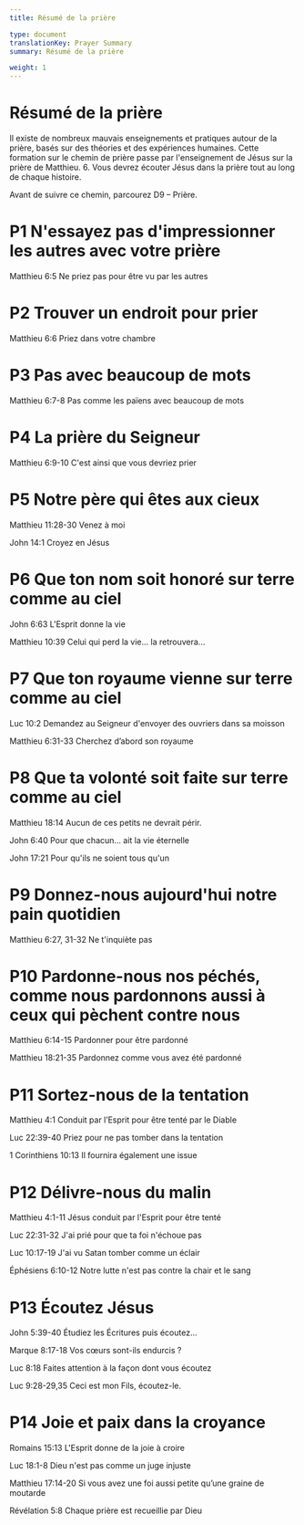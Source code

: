 ```yaml
---
title: Résumé de la prière

type: document
translationKey: Prayer Summary
summary: Résumé de la prière

weight: 1
---
```

# Résumé de la prière
Il existe de nombreux mauvais enseignements et pratiques autour de la prière, basés sur des théories et des expériences humaines. Cette formation sur le chemin de prière passe par l'enseignement de Jésus sur la prière de Matthieu. 6. Vous devrez écouter Jésus dans la prière tout au long de chaque histoire.

Avant de suivre ce chemin, parcourez D9 – Prière.
# P1 N'essayez pas d'impressionner les autres avec votre prière

Matthieu 6:5 Ne priez pas pour être vu par les autres
# P2 Trouver un endroit pour prier

Matthieu 6:6 Priez dans votre chambre
# P3 Pas avec beaucoup de mots

Matthieu 6:7-8 Pas comme les païens avec beaucoup de mots
# P4 La prière du Seigneur

Matthieu 6:9-10 C'est ainsi que vous devriez prier
# P5 Notre père qui êtes aux cieux

Matthieu 11:28-30 Venez à moi	

John 14:1 Croyez en Jésus
# P6 Que ton nom soit honoré sur terre comme au ciel

John 6:63 L'Esprit donne la vie	

Matthieu 10:39 Celui qui perd la vie... la retrouvera...
# P7 Que ton royaume vienne sur terre comme au ciel

Luc 10:2 Demandez au Seigneur d'envoyer des ouvriers dans sa moisson	

Matthieu 6:31-33 Cherchez d’abord son royaume
# P8 Que ta volonté soit faite sur terre comme au ciel

Matthieu 18:14 Aucun de ces petits ne devrait périr.	

John 6:40 Pour que chacun... ait la vie éternelle	

John 17:21 Pour qu'ils ne soient tous qu'un
# P9 Donnez-nous aujourd'hui notre pain quotidien

Matthieu 6:27, 31-32 Ne t'inquiète pas
# P10 Pardonne-nous nos péchés, comme nous pardonnons aussi à ceux qui pèchent contre nous

Matthieu 6:14-15 Pardonner pour être pardonné	

Matthieu 18:21-35 Pardonnez comme vous avez été pardonné
# P11 Sortez-nous de la tentation

Matthieu 4:1 Conduit par l’Esprit pour être tenté par le Diable	

Luc 22:39-40 Priez pour ne pas tomber dans la tentation	

1 Corinthiens 10:13 Il fournira également une issue
# P12 Délivre-nous du malin

Matthieu 4:1-11 Jésus conduit par l'Esprit pour être tenté	

Luc 22:31-32 J'ai prié pour que ta foi n'échoue pas	

Luc 10:17-19 J'ai vu Satan tomber comme un éclair	

Éphésiens 6:10-12 Notre lutte n'est pas contre la chair et le sang
# P13 Écoutez Jésus

John 5:39-40 Étudiez les Écritures puis écoutez...	

Marque 8:17-18 Vos cœurs sont-ils endurcis ?	

Luc 8:18 Faites attention à la façon dont vous écoutez	

Luc 9:28-29,35 Ceci est mon Fils, écoutez-le.
# P14 Joie et paix dans la croyance

Romains 15:13 L'Esprit donne de la joie à croire	

Luc 18:1-8 Dieu n'est pas comme un juge injuste	

Matthieu 17:14-20 Si vous avez une foi aussi petite qu’une graine de moutarde	

Révélation 5:8 Chaque prière est recueillie par Dieu